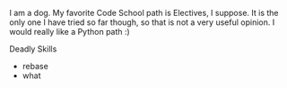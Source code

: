 I am a dog. 
My favorite Code School path is Electives, I suppose.
It is the only one I have tried so far though,
  so that is not a very useful opinion.
I would really like a Python path :)

Deadly Skills
* rebase
* what
